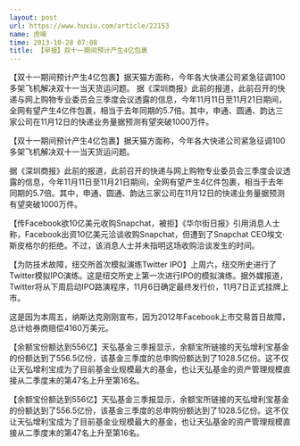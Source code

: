 ```yaml
---
layout: post
url: https://www.huxiu.com/article/22153
name: 虎嗅
time: 2013-10-28 07:08
title: 【早报】双十一期间预计产生4亿包裹
---
```

【双十一期间预计产生4亿包裹】据天猫方面称，今年各大快递公司紧急征调100多架飞机解决双十一当天货运问题。 据《深圳商报》此前的报道，此前召开的快递与网上购物专业委员会三季度会议透露的信息，今年11月11日至11月21日期间，全网有望产生4亿件包裹，相当于去年同期的5.7倍。其中，申通、圆通、韵达三家公司在11月12日的快递业务量据预测有望突破1000万件。

【双十一期间预计产生4亿包裹】据天猫方面称，今年各大快递公司紧急征调100多架飞机解决双十一当天货运问题。

据《深圳商报》此前的报道，此前召开的快递与网上购物专业委员会三季度会议透露的信息，今年11月11日至11月21日期间，全网有望产生4亿件包裹，相当于去年同期的5.7倍。其中，申通、圆通、韵达三家公司在11月12日的快递业务量据预测有望突破1000万件。

【传Facebook欲10亿美元收购Snapchat，被拒】《华尔街日报》引用消息人士称，Facebook出资10亿美元洽谈收购Snapchat，但遭到了Snapchat CEO埃文·斯皮格尔的拒绝。不过，该消息人士并未指明这场收购洽谈发生的时间。

【为防技术故障，纽交所首次模拟演练Twitter IPO】上周六，纽交所史进行了Twitter模拟IPO演练。这是纽交所史上第一次进行IPO的模拟演练。据外媒报道，Twitter将从下周启动IPO路演程序，11月6日确定最终发行价，11月7日正式挂牌上市。

这是因为本周五，纳斯达克刚刚宣布，因为2012年Facebook上市交易首日故障，总计给券商赔偿4160万美元。

【余额宝份额达到556亿】天弘基金三季报显示，余额宝所链接的天弘增利宝基金的份额达到了556.5亿份，该基金三季度的总申购份额达到了1028.5亿份。这不仅让天弘增利宝成为了目前基金业规模最大的基金，也让天弘基金的资产管理规模直接从二季度末的第47名上升至第16名。

【余额宝份额达到556亿】天弘基金三季报显示，余额宝所链接的天弘增利宝基金的份额达到了556.5亿份，该基金三季度的总申购份额达到了1028.5亿份。这不仅让天弘增利宝成为了目前基金业规模最大的基金，也让天弘基金的资产管理规模直接从二季度末的第47名上升至第16名。


